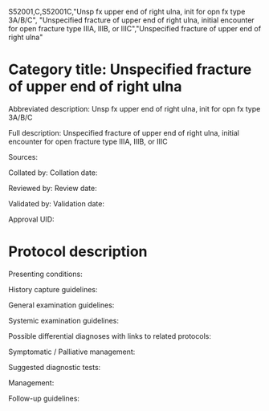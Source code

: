 S52001,C,S52001C,"Unsp fx upper end of right ulna, init for opn fx type 3A/B/C", "Unspecified fracture of upper end of right ulna, initial encounter for open fracture type IIIA, IIIB, or IIIC","Unspecified fracture of upper end of right ulna"
# Category title: Unspecified fracture of upper end of right ulna

Abbreviated description: Unsp fx upper end of right ulna, init for opn fx type 3A/B/C

Full description: Unspecified fracture of upper end of right ulna, initial encounter for open fracture type IIIA, IIIB, or IIIC

Sources:

Collated by:
Collation date:

Reviewed by:
Review date:

Validated by:
Validation date:

Approval UID:

# Protocol description

Presenting conditions:

History capture guidelines:

General examination guidelines:

Systemic examination guidelines:

Possible differential diagnoses with links to related protocols:

Symptomatic / Palliative management:

Suggested diagnostic tests:

Management:

Follow-up guidelines:
